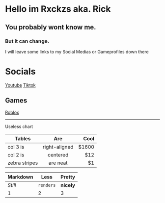 # Hello im Rxckzs aka. Rick
## You probably wont know me.
### But it can change.

I will leave some links to my Social Medias or Gameprofiles down there

Socials
======
[Youtube](https://www.youtube.com/@rxckblx)
[Tiktok](https://www.tiktok.com/@.frenter)




Games
------
[Roblox](https://www.roblox.com/users/1922879507/profile)

------


Useless chart

| Tables        | Are           | Cool  |
| ------------- |:-------------:| -----:|
| col 3 is      | right-aligned | $1600 |
| col 2 is      | centered      |   $12 |
| zebra stripes | are neat      |    $1 |


Markdown | Less | Pretty
--- | --- | ---
*Still* | `renders` | **nicely**
1 | 2 | 3
